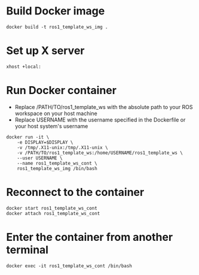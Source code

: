 # Build Docker image
```
docker build -t ros1_template_ws_img .
```

# Set up X server
```
xhost +local:
```

# Run Docker container
- Replace /PATH/TO/ros1_template_ws with the absolute path to your ROS workspace on your host machine
- Replace USERNAME with the username specified in the Dockerfile or your host system's username
```
docker run -it \
    -e DISPLAY=$DISPLAY \
    -v /tmp/.X11-unix:/tmp/.X11-unix \
    -v /PATH/TO/ros1_template_ws:/home/USERNAME/ros1_template_ws \
    --user USERNAME \
    --name ros1_template_ws_cont \
    ros1_template_ws_img /bin/bash
```

# Reconnect to the container
```
docker start ros1_template_ws_cont
docker attach ros1_template_ws_cont
```

# Enter the container from another terminal
```
docker exec -it ros1_template_ws_cont /bin/bash
```
